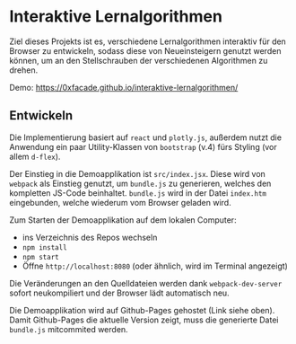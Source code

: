 # Interaktive Lernalgorithmen

Ziel dieses Projekts ist es, verschiedene Lernalgorithmen
interaktiv für den Browser zu entwickeln, sodass diese
von Neueinsteigern genutzt werden können, um an den Stellschrauben
der verschiedenen Algorithmen zu drehen.

Demo: https://0xfacade.github.io/interaktive-lernalgorithmen/

## Entwickeln

Die Implementierung basiert auf `react` und `plotly.js`,
außerdem nutzt die Anwendung ein paar Utility-Klassen von 
`bootstrap` (v.4) fürs Styling (vor allem `d-flex`).

Der Einstieg in die Demoapplikation ist `src/index.jsx`.
Diese wird von `webpack` als Einstieg genutzt, um `bundle.js`
zu generieren, welches den kompletten JS-Code beinhaltet.
`bundle.js` wird in der Datei `index.htm` eingebunden,
welche wiederum vom Browser geladen wird.

Zum Starten der Demoapplikation auf dem lokalen Computer:
* ins Verzeichnis des Repos wechseln
* `npm install`
* `npm start`
* Öffne `http://localhost:8080` (oder ähnlich, wird im Terminal angezeigt)

Die Veränderungen an den Quelldateien werden dank `webpack-dev-server`
sofort neukompiliert und der Browser lädt automatisch neu.

Die Demoapplikation wird auf Github-Pages gehostet (Link siehe oben).
Damit Github-Pages die aktuelle Version zeigt, muss die generierte
Datei `bundle.js` mitcommited werden.